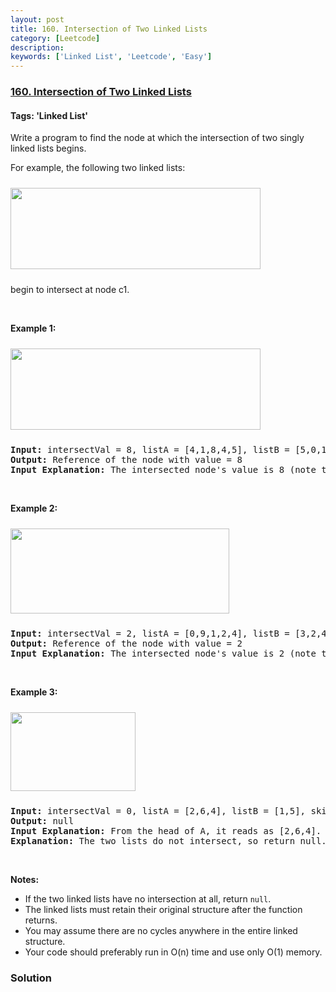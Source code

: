 ```yaml
---
layout: post
title: 160. Intersection of Two Linked Lists
category: [Leetcode]
description: 
keywords: ['Linked List', 'Leetcode', 'Easy']
---
```

### [160. Intersection of Two Linked Lists](https://leetcode.com/problems/intersection-of-two-linked-lists)

#### Tags: 'Linked List'

<div class="content__u3I1 question-content__JfgR"><div><p>Write a program to find the node at which the intersection of two singly linked lists begins.</p>
<p>For example, the following two linked lists:</p>
<a href="https://assets.leetcode.com/uploads/2018/12/13/160_statement.png" target="_blank"><img alt="" src="https://assets.leetcode.com/uploads/2018/12/13/160_statement.png" style="margin-top: 10px; margin-bottom: 10px; width: 400px; height: 130px;"/></a>
<p>begin to intersect at node c1.</p>
<p> </p>
<p><strong>Example 1:</strong></p>
<a href="https://assets.leetcode.com/uploads/2018/12/13/160_example_1.png" target="_blank"><img alt="" src="https://assets.leetcode.com/uploads/2018/12/13/160_example_1.png" style="margin-top: 10px; margin-bottom: 10px; width: 400px; height: 130px;"/></a>
<pre><strong>Input: </strong>intersectVal = 8, listA = [4,1,8,4,5], listB = [5,0,1,8,4,5], skipA = 2, skipB = 3
<strong>Output:</strong> Reference of the node with value = 8
<strong>Input Explanation:</strong> The intersected node's value is 8 (note that this must not be 0 if the two lists intersect). From the head of A, it reads as [4,1,8,4,5]. From the head of B, it reads as [5,0,1,8,4,5]. There are 2 nodes before the intersected node in A; There are 3 nodes before the intersected node in B.</pre>
<p> </p>
<p><strong>Example 2:</strong></p>
<a href="https://assets.leetcode.com/uploads/2018/12/13/160_example_2.png" target="_blank"><img alt="" src="https://assets.leetcode.com/uploads/2018/12/13/160_example_2.png" style="margin-top: 10px; margin-bottom: 10px; width: 350px; height: 136px;"/></a>
<pre><strong>Input: </strong>intersectVal = 2, listA = [0,9,1,2,4], listB = [3,2,4], skipA = 3, skipB = 1
<strong>Output:</strong> Reference of the node with value = 2
<strong>Input Explanation:</strong> The intersected node's value is 2 (note that this must not be 0 if the two lists intersect). From the head of A, it reads as [0,9,1,2,4]. From the head of B, it reads as [3,2,4]. There are 3 nodes before the intersected node in A; There are 1 node before the intersected node in B.
</pre>
<p> </p>
<p><strong>Example 3:</strong></p>
<a href="https://assets.leetcode.com/uploads/2018/12/13/160_example_3.png" target="_blank"><img alt="" src="https://assets.leetcode.com/uploads/2018/12/13/160_example_3.png" style="margin-top: 10px; margin-bottom: 10px; width: 200px; height: 126px;"/></a>
<pre><strong>Input: </strong>intersectVal = 0, listA = [2,6,4], listB = [1,5], skipA = 3, skipB = 2
<strong>Output:</strong> null
<strong>Input Explanation:</strong> From the head of A, it reads as [2,6,4]. From the head of B, it reads as [1,5]. Since the two lists do not intersect, intersectVal must be 0, while skipA and skipB can be arbitrary values.
<strong>Explanation:</strong> The two lists do not intersect, so return null.
</pre>
<p> </p>
<p><b>Notes:</b></p>
<ul>
<li>If the two linked lists have no intersection at all, return <code>null</code>.</li>
<li>The linked lists must retain their original structure after the function returns.</li>
<li>You may assume there are no cycles anywhere in the entire linked structure.</li>
<li>Your code should preferably run in O(n) time and use only O(1) memory.</li>
</ul>
</div></div>

### Solution
